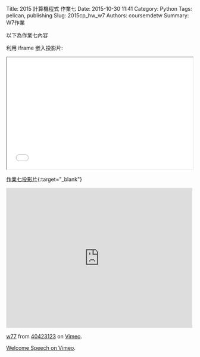 Title: 2015 計算機程式 作業七
Date: 2015-10-30 11:41
Category: Python
Tags: pelican, publishing
Slug: 2015cp_hw_w7
Authors: coursemdetw
Summary: W7作業

以下為作業七內容

利用 iframe 嵌入投影片:

<iframe src="40423123_cp_w7_p.html" width="500" height="300"></iframe>

[作業七投影片](40423123_cp_w7_p.html){:target="_blank"}
<iframe src="https://player.vimeo.com/video/145730867" width="500" height="375" frameborder="0" webkitallowfullscreen mozallowfullscreen allowfullscreen></iframe> <p><a href="https://vimeo.com/145730867">w77</a> from <a href="https://vimeo.com/user44512429">40423123</a> on <a href="https://vimeo.com">Vimeo</a>.</p>

<p><a href="https://vimeo.com/137724068">Welcome Speech on <a href="https://vimeo.com">Vimeo</a>.</p>